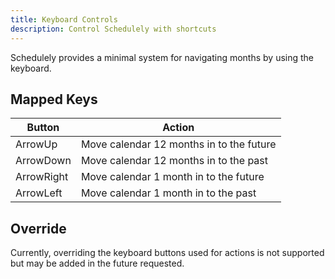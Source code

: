 ```yaml
---
title: Keyboard Controls
description: Control Schedulely with shortcuts
---
```


Schedulely provides a minimal system for navigating months by using the keyboard.

## Mapped Keys

| Button     | Action                                   |
| ---------- | ---------------------------------------- |
| ArrowUp    | Move calendar 12 months in to the future |
| ArrowDown  | Move calendar 12 months in to the past   |
| ArrowRight | Move calendar 1 month in to the future   |
| ArrowLeft  | Move calendar 1 month in to the past     |

## Override

Currently, overriding the keyboard buttons used for actions is not supported but may be added in the future requested.
